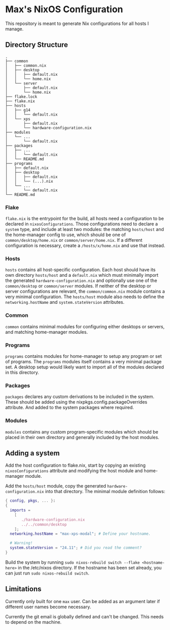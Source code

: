 # Max's NixOS Configuration

This repository is meant to generate Nix configurations for all hosts I manage.

## Directory Structure

```
.
├── common
│   ├── common.nix
│   ├── desktop
│   │   ├── default.nix
│   │   └── home.nix
│   └── server
│       ├── default.nix
│       └── home.nix
├── flake.lock
├── flake.nix
├── hosts
│   ├── g14
│   │   └── default.nix
│   └── xps
│       ├── default.nix
│       └── hardware-configuration.nix
├── modules
│   └── ...
│       └── default.nix
├── packages
│   ├── ...
│   │   └── default.nix
│   └── README.md
├── programs
│   ├── default.nix
│   ├── desktop
│   │   ├── default.nix
│   │   └── (...).nix
│   └── ...
│       └── default.nix
└── README.md
```

### Flake

`flake.nix` is the entrypoint for the build, all hosts need a configuration to be declared in `nixosConfigurations`. Those configurations need to declare a `system` type, and include at least two modules: the matching `hosts/host` and the home-manager config to use, which should be one of `common/desktop/home.nix` or `common/server/home.nix`. If a different configuration is necessary, create a `/hosts/x/home.nix` and use that instead. 

### Hosts

`hosts` contains all host-specific configuration. Each host should have its own directory `hosts/host` and a `default.nix` which must minimally import the generated `hardware-configuration.nix` and optionally use one of the `common/desktop` or `common/server` modules. If neither of the desktop or server configurations are relevant, the `common/common.nix` module contains a very minimal configuration.
The `hosts/host` module also needs to define the `networking.hostName` and `system.stateVersion` attributes.

### Common

`common` contains minimal modules for configuring either desktops or servers, and matching home-manager modules.

### Programs

`programs` contains modules for home-manager to setup any program or set of programs. The `programs` modules itself contains a very minimal package set. A desktop setup would likely want to import all of the modules declared in this directory.

### Packages

`packages` declares any custom derivations to be included in the system. These should be added using the nixpkgs.config.packageOverrides attribute. And added to the system packages where required.

### Modules

`modules` contains any custom program-specific modules which should be placed in their own directory and generally included by the host modules.

## Adding a system

Add the host configuration to flake.nix, start by copying an existing `nixosConfigurations` attribute and modifying the host module and home-manager module.

Add the `hosts/host` module, copy the generated `hardware-configuration.nix` into that directory. The minimal module definition follows:

```nix
{ config, pkgs, ... }:
{
  imports =
    [ 
       ./hardware-configuration.nix
       ../../common/desktop
    ];
  networking.hostName = "max-xps-modal"; # Define your hostname.

  # Warning!
  system.stateVersion = "24.11"; # Did you read the comment?
}
```

Build the system by running `sudo nixos-rebuild switch --flake <hostname-here>` in the /etc/nixos directory. If the hostname has been set already, you can just run `sudo nixos-rebuild switch`.

## Limitations

Currently only built for one `max` user. Can be added as an argument later if different user names become necessary.

Currently the git email is globally defined and can't be changed. This needs to depend on the machine.
